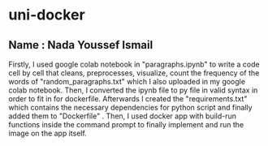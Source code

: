 # uni-docker
## Name : Nada Youssef Ismail  

Firstly, I used google colab notebook in "paragraphs.ipynb" to write a code cell by cell that cleans, preprocesses, visualize, count the frequency of the words of "random_paragraphs.txt" which I also uploaded in my google colab notebook.
Then, I converted the ipynb file to py file in valid syntax in order to fit in for dockerfile.
Afterwards I created the "requirements.txt" which contains the necessary dependencies for python script and finally added them to "Dockerfile" . Then, I used docker app with build-run functions inside the command prompt to finally implement and run the image on the app itself.
